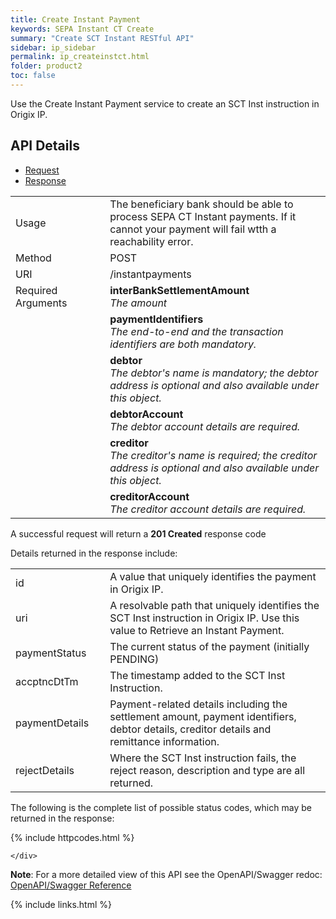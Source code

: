 ```yaml
---
title: Create Instant Payment
keywords: SEPA Instant CT Create
summary: "Create SCT Instant RESTful API"
sidebar: ip_sidebar
permalink: ip_createinstct.html
folder: product2
toc: false
---
```



Use the Create Instant Payment service to create an SCT Inst instruction in Origix IP.


## API Details



<ul id="profileTabs" class="nav nav-tabs">
    <li class="active"><a href="#profile" data-toggle="tab">Request</a></li>
    <li><a href="#about" data-toggle="tab">Response</a></li>
    
   
</ul>
  <div class="tab-content">
<div role="tabpanel" class="tab-pane active" id="profile">


  <table>
<colgroup>
<col width="30%" />
<col width="90%" />
</colgroup>

<tbody>
<tr>
<td markdown="span">Usage</td>
<td markdown="span">The beneficiary bank should be able to process SEPA CT Instant payments. If it cannot your payment will fail wtth a reachability error.</td>
</tr>
<tr>
<td markdown="span">Method</td>
<td markdown="span"><span class="label label-info">POST </span>
</td>
</tr>
<tr>
<td markdown="span">URI</td>
<td markdown="span">/instantpayments
</td>
</tr>
<tr>
<td markdown="span">Required Arguments</td>
<td markdown="span"><b>interBankSettlementAmount</b>
<br/><i>The amount</i>
</td>
</tr>
<tr>
<td markdown="span"></td>
<td markdown="span"><b>paymentIdentifiers</b>
<br/><i>The end-to-end and the transaction identifiers are both mandatory.</i>
</td>
</tr>
<tr>
<td markdown="span"></td>
<td markdown="span"><b>debtor</b>
<br/><i>The debtor's name is mandatory; the debtor address is optional and also available under this object.</i>
</td>
</tr>
<tr>
<td markdown="span"></td>
<td markdown="span"><b>debtorAccount</b> 
<br/><i>The debtor account details are required.</i>
</td>
</tr>
<tr>
<td markdown="span"></td>
<td markdown="span"><b>creditor</b>
<br/><i>The creditor's name is required; the creditor address is optional and also available under this object.</i>
</td>
</tr>
<tr>
<td markdown="span"></td>
<td markdown="span"><b>creditorAccount</b> 
<br/><i>The creditor account details are required.</i>
</td>
</tr>
</tbody>
</table>

</div>

<div role="tabpanel" class="tab-pane" id="about">
<p>A successful request will return a <b>201 Created</b> response code</p>
Details returned in the response include:

<table>
<colgroup>
<col width="30%" />
<col width="90%" />
</colgroup>

<tbody>
<tr>
<td markdown="span">id</td>
<td markdown="span">A value that uniquely identifies the payment in Origix IP.</td>
</tr>
<tr>
<td markdown="span">uri</td>
<td markdown="span">A resolvable path that uniquely identifies the SCT Inst instruction in Origix IP. Use this value to Retrieve an Instant Payment.
</td>
</tr>
<tr>
<td markdown="span">paymentStatus</td>
<td markdown="span">The current status of the payment (initially PENDING)
</td>
</tr>
<tr>
<td markdown="span">accptncDtTm</td>
<td markdown="span">The timestamp added to the SCT Inst Instruction.
</td>
</tr>
<tr>
<td markdown="span">paymentDetails</td>
<td markdown="span">Payment-related details including the settlement amount, payment identifiers, debtor details, creditor details and remittance information.
</td>
</tr>
<tr>
<td markdown="span">rejectDetails</td>
<td markdown="span">Where the SCT Inst instruction fails, the reject reason, description and type are all returned.
</td>
</tr>
</tbody>
</table>


<p>The following is the complete list of possible status codes, which may be returned in the response:</p>
    {% include httpcodes.html %}
    
 
    </div>


</div>

<p><b>Note</b>: For a more detailed view of this API see the OpenAPI/Swagger redoc: <a href="https://docs.sentenialtest.com/sip-docs/redoc.html?url=https://docs.sentenialtest.com/sip-docs/SIP_REST_Endpoints.json#operation/PostInstantPaymentsUsingPOST" target = "_blank"><i class="fa fa-cogs"></i> OpenAPI/Swagger Reference</a> </p>


{% include links.html %}
